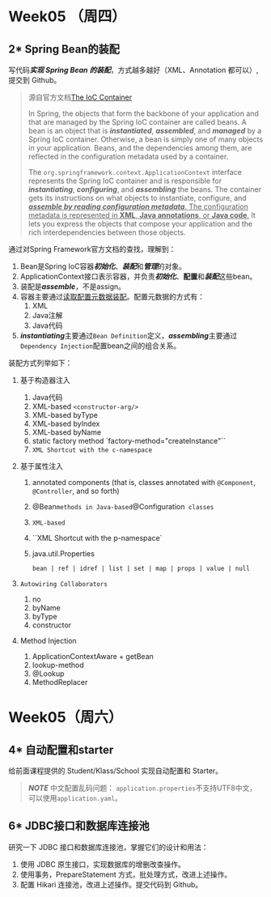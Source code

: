 # Week05 （周四）

## 2* Spring Bean的装配

写代码***实现 Spring Bean 的装配***，方式越多越好（XML、Annotation 都可以）, 提交到 Github。

> 源自官方文档[The IoC Container](https://docs.spring.io/spring-framework/docs/current/reference/html/core.html#beans-factory-class)
>
> In Spring, the objects that form the backbone of your application and that are managed by the Spring IoC container are called beans. A bean is an object that is ***instantiated***, ***assembled***, and ***managed*** by a Spring IoC container. Otherwise, a bean is simply one of many objects in your application. Beans, and the dependencies among them, are reflected in the configuration metadata used by a container.
>
> The `org.springframework.context.ApplicationContext` interface represents the Spring IoC container and is responsible for ***instantiating***, ***configuring***, and ***assembling*** the beans. The container gets its instructions on what objects to instantiate, configure, and <u>***assemble by reading configuration metadata***. The configuration metadata is represented in **XML**, **Java annotations**, or **Java code**.</u> It lets you express the objects that compose your application and the rich interdependencies between those objects.

通过对Spring Framework官方文档的查找，理解到：

1. Bean是Spring IoC容器***初始化***、***装配***和***管理***的对象。
2. ApplicationContext接口表示容器，并负责***初始化***、**配置**和***装配***这些bean。
3. 装配是***assemble***，不是assign。
4. 容器主要通过<u>读取配置元数据装配</u>。配置元数据的方式有：
   1. XML
   2. Java注解
   3. Java代码
5. ***instantiating***主要通过`Bean Definition`定义，***assembling***主要通过`Dependency Injection`配置bean之间的组合关系。



装配方式列举如下：

1. 基于构造器注入

   1. Java代码
   2. XML-based `<constructor-arg/>`
   3. XML-based byType
   4. XML-based byIndex
   5. XML-based byName
   6. static factory method `factory-method="createInstance"``
   7. `XML Shortcut with the c-namespace`

2. 基于属性注入

   1. annotated components (that is, classes annotated with `@Component`, `@Controller`, and so forth)

   2. @Bean` methods in Java-based `@Configuration` classes` 

   3.  `XML-based `<property/>

   4. ``XML Shortcut with the p-namespace`

   5. java.util.Properties

      `bean | ref | idref | list | set | map | props | value | null`

3. `Autowiring Collaborators`

   1. no
   2. byName
   3. byType
   4. constructor

4. Method Injection

   1. ApplicationContextAware +  getBean
   2. lookup-method
   3. @Lookup
   4. MethodReplacer



# Week05（周六）

## 4* 自动配置和starter

给前面课程提供的 Student/Klass/School 实现自动配置和 Starter。

> ***NOTE*** 中文配置乱码问题： `application.properties`不支持UTF8中文，可以使用`application.yaml`。



## 6* JDBC接口和数据库连接池

研究一下 JDBC 接口和数据库连接池，掌握它们的设计和用法：

1. 使用 JDBC 原生接口，实现数据库的增删改查操作。
2. 使用事务，PrepareStatement 方式，批处理方式，改进上述操作。
3. 配置 Hikari 连接池，改进上述操作。提交代码到 Github。
